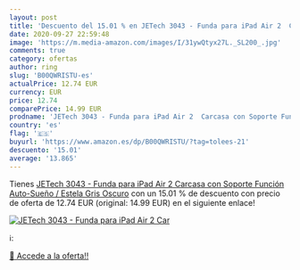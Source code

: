 ```yaml
---
layout: post
title: 'Descuento del 15.01 % en JETech 3043 - Funda para iPad Air 2  Car'
date: 2020-09-27 22:59:48
image: 'https://m.media-amazon.com/images/I/31ywQtyx27L._SL200_.jpg'
comments: true
category: ofertas
author: ring
slug: 'B00QWRISTU-es'
actualPrice: 12.74 EUR
currency: EUR
price: 12.74
comparePrice: 14.99 EUR
prodname: 'JETech 3043 - Funda para iPad Air 2  Carcasa con Soporte Función  Auto-Sueño / Estela  Gris Oscuro'
country: 'es'
flag: '🇪🇸'
buyurl: 'https://www.amazon.es/dp/B00QWRISTU/?tag=tolees-21'
descuento: '15.01'
average: '13.865'
---
```


Tienes [JETech 3043 - Funda para iPad Air 2  Carcasa con Soporte Función  Auto-Sueño / Estela  Gris Oscuro](https://www.amazon.es/dp/B00QWRISTU/?tag=tolees-21) con un 15.01 % de descuento con precio de oferta de 12.74 EUR (original: 14.99 EUR) en el siguiente enlace!

[![JETech 3043 - Funda para iPad Air 2  Car](https://m.media-amazon.com/images/I/31ywQtyx27L._SL200_.jpg)](https://www.amazon.es/dp/B00QWRISTU/?tag=tolees-21)

ℹ️:


[🛒 Accede a la oferta!!](https://www.amazon.es/dp/B00QWRISTU/?tag=tolees-21)
